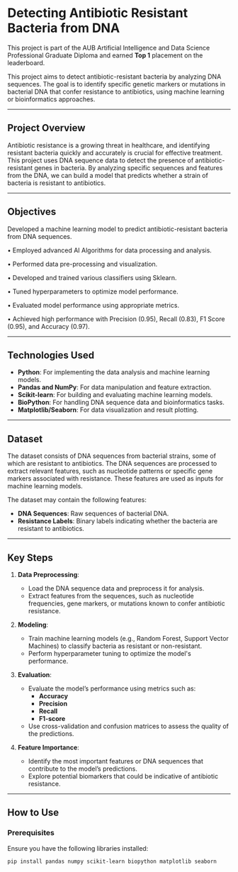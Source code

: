 # Detecting Antibiotic Resistant Bacteria from DNA

This project is part of the AUB Artificial Intelligence and Data Science Professional Graduate Diploma and earned **Top 1** placement on the leaderboard.

This project aims to detect antibiotic-resistant bacteria by analyzing DNA sequences. The goal is to identify specific genetic markers or mutations in bacterial DNA that confer resistance to antibiotics, using machine learning or bioinformatics approaches.

---

## Project Overview
Antibiotic resistance is a growing threat in healthcare, and identifying resistant bacteria quickly and accurately is crucial for effective treatment. This project uses DNA sequence data to detect the presence of antibiotic-resistant genes in bacteria. By analyzing specific sequences and features from the DNA, we can build a model that predicts whether a strain of bacteria is resistant to antibiotics.

---

## Objectives
Developed a machine learning model to predict antibiotic-resistant bacteria from DNA sequences.

•	Employed advanced AI Algorithms for data processing and analysis.

•	Performed data pre-processing and visualization.

•	Developed and trained various classifiers using Sklearn.

•	Tuned hyperparameters to optimize model performance.

•	Evaluated model performance using appropriate metrics. 

•	Achieved high performance with Precision (0.95), Recall (0.83), F1 Score (0.95), and Accuracy (0.97). 

---

## Technologies Used
- **Python**: For implementing the data analysis and machine learning models.
- **Pandas and NumPy**: For data manipulation and feature extraction.
- **Scikit-learn**: For building and evaluating machine learning models.
- **BioPython**: For handling DNA sequence data and bioinformatics tasks.
- **Matplotlib/Seaborn**: For data visualization and result plotting.

---

## Dataset
The dataset consists of DNA sequences from bacterial strains, some of which are resistant to antibiotics. The DNA sequences are processed to extract relevant features, such as nucleotide patterns or specific gene markers associated with resistance. These features are used as inputs for machine learning models.

The dataset may contain the following features:
- **DNA Sequences**: Raw sequences of bacterial DNA.
- **Resistance Labels**: Binary labels indicating whether the bacteria are resistant to antibiotics.

---

## Key Steps

1. **Data Preprocessing**:
   - Load the DNA sequence data and preprocess it for analysis.
   - Extract features from the sequences, such as nucleotide frequencies, gene markers, or mutations known to confer antibiotic resistance.

2. **Modeling**:
   - Train machine learning models (e.g., Random Forest, Support Vector Machines) to classify bacteria as resistant or non-resistant.
   - Perform hyperparameter tuning to optimize the model's performance.

3. **Evaluation**:
   - Evaluate the model’s performance using metrics such as:
     - **Accuracy**
     - **Precision**
     - **Recall**
     - **F1-score**
   - Use cross-validation and confusion matrices to assess the quality of the predictions.

4. **Feature Importance**:
   - Identify the most important features or DNA sequences that contribute to the model’s predictions.
   - Explore potential biomarkers that could be indicative of antibiotic resistance.

---

## How to Use

### Prerequisites
Ensure you have the following libraries installed:
```bash
pip install pandas numpy scikit-learn biopython matplotlib seaborn
